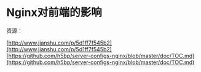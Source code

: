 # Nginx对前端的影响

资源：

[http://www.jianshu.com/p/5d1ff7f545b2](http://www.jianshu.com/p/5d1ff7f545b2)  
[https://github.com/h5bp/server-configs-nginx/blob/master/doc/TOC.md](https://github.com/h5bp/server-configs-nginx/blob/master/doc/TOC.md)

